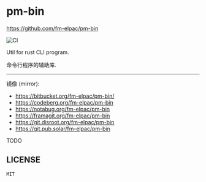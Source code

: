# pm-bin

<https://github.com/fm-elpac/pm-bin>

![CI](https://github.com/fm-elpac/pm-bin/actions/workflows/ci.yml/badge.svg)

Util for rust CLI program.

命令行程序的辅助库.

---

镜像 (mirror):

- <https://bitbucket.org/fm-elpac/pm-bin/>
- <https://codeberg.org/fm-elpac/pm-bin>
- <https://notabug.org/fm-elpac/pm-bin>
- <https://framagit.org/fm-elpac/pm-bin>
- <https://git.disroot.org/fm-elpac/pm-bin>
- <https://git.pub.solar/fm-elpac/pm-bin>

TODO

## LICENSE

`MIT`
